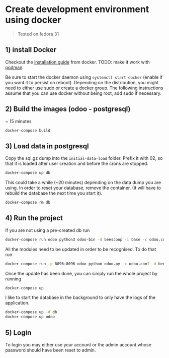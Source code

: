 # Create development environment using docker

> Tested on fedora 31

## 1) install Docker

Checkout the [installation guide](https://docs.docker.com/install/) from docker.
TODO: make it work with [podman](https://podman.io/).

Be sure to start the docker daemon using `systemctl start docker` (enable if you want it to persist on reboot).
Depending on the distribution, you might need to either use sudo or create a docker group.
The following instructions assume that you can use docker without being root, add sudo if necessary.

## 2) Build the images (odoo - postgresql)
~ 15 minutes
```bash
docker-compose build
```

## 3) Load data in postgresql

Copy the sql.gz dump into the `initial-data-load` folder.
Prefix it with 02, so that it is loaded after user creation and before the crons are stopped.
```bash
docker-compose up db
```

This could take a while (~20 minutes) depending on the data dump you are using.
In order to reset your database, remove the container.
(It will have to rebuild the database the next time you start it).
```bash
docker-compose rm db
```

## 4) Run the project
If you are not using a pre-created db run
```bash
docker-compose run odoo python3 odoo-bin -d beescoop -i base -c odoo.conf
```

All the modules need to be updated in order to be recognised.
To do that run
```bash
docker-compose run -p 8096:8096 odoo python odoo.py -c odoo.conf -d beescoop -u all
```

Once the update has been done, you can simply run the whole project by running
```bash
docker-compose up
```

I like to start the database in the background to only have the logs of the application.
```bash
docker-compose up -d db
docker-compose up odoo
```

## 5) Login
To login you may either use your account or the admin account whose password should have been reset to admin.
